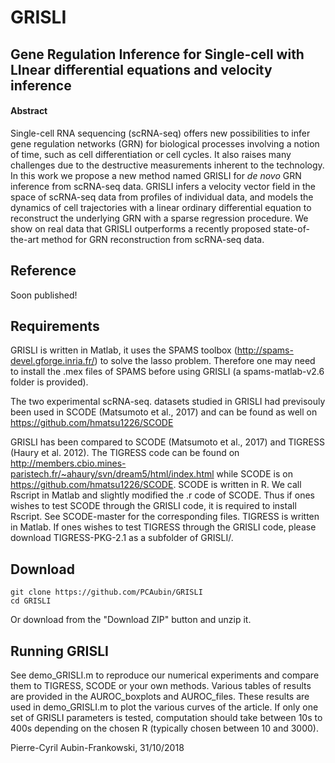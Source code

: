# GRISLI
## Gene Regulation Inference for Single-cell with LInear differential equations and velocity inference

#### Abstract
Single-cell RNA sequencing (scRNA-seq) offers new possibilities to infer gene regulation networks (GRN) for biological processes involving a notion of time, such as cell differentiation or cell cycles. It also raises many challenges due to the destructive measurements inherent to the technology. In this work we propose a new method named GRISLI for *de novo* GRN inference from scRNA-seq data. GRISLI infers a velocity vector field in the space of scRNA-seq data from profiles of individual data, and models the dynamics of cell trajectories with a linear ordinary differential equation to reconstruct the underlying GRN with a sparse regression procedure. We show on real data that GRISLI outperforms a recently proposed state-of-the-art method for GRN reconstruction from scRNA-seq data.

## Reference

Soon published!

## Requirements

GRISLI is written in Matlab, it uses the SPAMS toolbox (http://spams-devel.gforge.inria.fr/) to solve the lasso problem. Therefore one may need to install the .mex files of SPAMS before using GRISLI (a spams-matlab-v2.6 folder is provided).

The two experimental scRNA-seq. datasets studied in GRISLI had previsouly been used in SCODE (Matsumoto et al., 2017) and can be found as well on https://github.com/hmatsu1226/SCODE

GRISLI has been compared to SCODE (Matsumoto et al., 2017) and TIGRESS (Haury et al. 2012). The TIGRESS code can be found on http://members.cbio.mines-paristech.fr/~ahaury/svn/dream5/html/index.html while SCODE is on https://github.com/hmatsu1226/SCODE.
SCODE is written in R. We call Rscript in Matlab and slightly modified the .r code of SCODE. Thus if ones wishes to test SCODE through the GRISLI code, it is required to install Rscript. See SCODE-master for the corresponding files.
TIGRESS is written in Matlab. If ones wishes to test TIGRESS through the GRISLI code, please download TIGRESS-PKG-2.1 as a subfolder of GRISLI/.

## Download

```
git clone https://github.com/PCAubin/GRISLI
cd GRISLI
```
Or download from the "Download ZIP" button and unzip it.

## Running GRISLI
See demo_GRISLI.m to reproduce our numerical experiments and compare them to TIGRESS, SCODE or your own methods. Various tables of results are provided in the AUROC_boxplots and AUROC_files. These results are used in demo_GRISLI.m to plot the various curves of the article. If only one set of GRISLI parameters is tested, computation should take between 10s to 400s depending on the chosen R (typically chosen between 10 and 3000).

Pierre-Cyril Aubin-Frankowski, 31/10/2018
